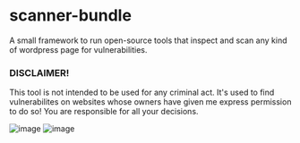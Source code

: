 # scanner-bundle
A small framework to run open-source tools that inspect and scan any kind of wordpress page for vulnerabilities.  

### DISCLAIMER!
This tool is not intended to be used for any criminal act. It's used to find vulnerabilites on websites whose owners have given me express permission to do so! You are responsible for all your decisions.

![image](https://user-images.githubusercontent.com/66866223/195999155-462a0407-2e2c-4d5d-8511-e2adf2362874.png)
![image](https://user-images.githubusercontent.com/66866223/195991860-7d5170cc-eb40-4c91-9d93-72d89c0ddac8.png)
